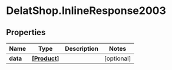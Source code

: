 # DelatShop.InlineResponse2003

## Properties

Name | Type | Description | Notes
------------ | ------------- | ------------- | -------------
**data** | [**[Product]**](Product.md) |  | [optional] 


